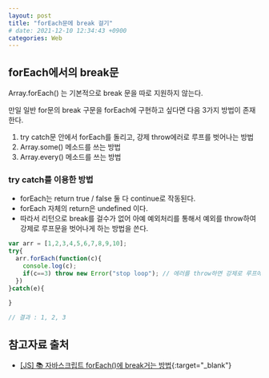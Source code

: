 ```yaml
---
layout: post
title: "forEach문에 break 걸기"
# date: 2021-12-10 12:34:43 +0900
categories: Web
---
```


## forEach에서의 break문
Array.forEach() 는 기본적으로 break 문을 따로 지원하지 않는다.

만일 일반 for문의 break 구문을 forEach에 구현하고 싶다면 다음 3가지 방법이 존재한다.
1. try catch문 안에서 forEach를 돌리고, 강제 throw에러로 루프를 벗어나는 방법
2. Array.some() 메소드를 쓰는 방법
3. Array.every() 메소드를 쓰는 방법

### try catch를 이용한 방법
- forEach는 return true / false 둘 다 continue로 작동된다.
- forEach 자체의 return은 undefined 이다.
- 따라서 리턴으로 break를 걸수가 없어 아예 예외처리를 통해서 예외를 throw하여 강제로 루프문을 벗어나게 하는 방법을 쓴다.
```javascript
var arr = [1,2,3,4,5,6,7,8,9,10];
try{
  arr.forEach(function(c){
    console.log(c);
    if(c==3) throw new Error("stop loop"); // 에러를 throw하면 강제로 루프에서 벗어나서 catch로 가게 된다.
  })
}catch(e){
    
} 

// 결과 : 1, 2, 3
```




## 참고자료 출처

- [[JS] 📚 자바스크립트 forEach()에 break거는 방법](https://inpa.tistory.com/entry/JS-%F0%9F%93%9A-forEach%EC%97%90-break%EA%B1%B0%EB%8A%94-%EB%B0%A9%EB%B2%95){:target="\_blank"}
